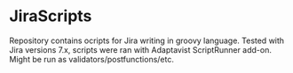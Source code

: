 # JiraScripts
Repository contains ocripts for Jira writing in groovy language.
Tested with Jira versions 7.x, scripts were ran with Adaptavist ScriptRunner add-on.
Might be run as validators/postfunctions/etc.
